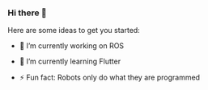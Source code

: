 ### Hi there 👋

<!--
**sachinkum0009/sachinkum0009** is a ✨ _special_ ✨ repository because its `README.md` (this file) appears on your GitHub profile.
-->
Here are some ideas to get you started:

- 🔭 I’m currently working on ROS
- 🌱 I’m currently learning Flutter

- ⚡ Fun fact: Robots only do what they are programmed

